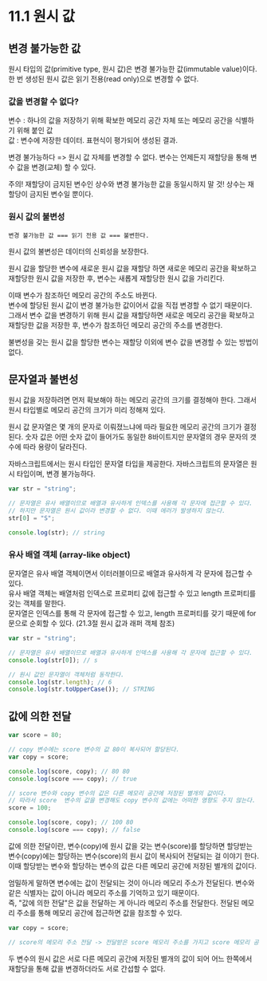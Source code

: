 # 11.1 원시 값

## 변경 불가능한 값

원시 타입의 값(primitive type, 원시 값)은 변경 불가능한 값(immutable value)이다. 한 번 생성된 원시 값은 읽기 전용(read only)으로 변경할 수 없다.

### 값을 변경할 수 없다?

변수 : 하나의 값을 저장하기 위해 확보한 메모리 공간 자체 또는 메모리 공간을 식별하기 위해 붙인 값  
값 : 변수에 저장한 데이터. 표현식이 평가되어 생성된 결과.

변경 불가능하다 => 원시 값 자체를 변경할 수 없다. 변수는 언제든지 재할당을 통해 변수 값을 변경(교체) 할 수 있다.

주의! 재할당이 금지된 변수인 상수와 변경 불가능한 값을 동일시하지 말 것! 상수는 재할당이 금지된 변수일 뿐이다.

### 원시 값의 불변성

`변경 불가능한 값 === 읽기 전용 값 === 불변한다.`

원시 값의 불변성은 데이터의 신뢰성을 보장한다.

원시 값을 할당한 변수에 새로운 원시 값을 재할당 하면 새로운 메모리 공간을 확보하고 재할당한 원시 값을 저장한 후, 변수는 새롭게 재할당한 원시 값을 가리킨다.

이때 변수가 참조하던 메모리 공간의 주소도 바뀐다.  
변수에 할당된 원시 값이 변경 불가능한 값이어서 값을 직접 변경할 수 없기 때문이다.  
그래서 변수 값을 변경하기 위해 원시 값을 재할당하면 새로운 메모리 공간을 확보하고 재할당한 값을 저장한 후, 변수가 참조하던 메모리 공간의 주소를 변경한다.

불변성을 갖는 원시 값을 할당한 변수는 재할당 이외에 변수 값을 변경할 수 있는 방법이 없다.

## 문자열과 불변성

원시 값을 저장하려면 먼저 확보해야 하는 메모리 공간의 크기를 결정해야 한다. 그래서 원시 타입별로 메모리 공간의 크기가 미리 정해져 있다.

원시 값 문자열은 몇 개의 문자로 이뤄졌느냐에 따라 필요한 메모리 공간의 크기가 결정된다. 숫자 값은 어떤 숫자 값이 들어가도 동일한 8바이트지만 문자열의 경우 문자의 갯수에 따라 용량이 달라진다.

자바스크립트에서는 원시 타입인 문자열 타입을 제공한다. 자바스크립트의 문자열은 원시 타입이며, 변경 불가능하다.

```js
var str = "string";

// 문자열은 유사 배열이므로 배열과 유사하게 인덱스를 사용해 각 문자에 접근할 수 있다.
// 하지만 문자열은 원시 값이라 변경할 수 없다. 이때 에러가 발생하지 않는다.
str[0] = "S";

console.log(str); // string
```

### 유사 배열 객체 (array-like object)

문자열은 유사 배열 객체이면서 이터러블이므로 배열과 유사하게 각 문자에 접근할 수 있다.  
유사 배열 객체는 배열처럼 인덱스로 프로퍼티 값에 접근할 수 있고 length 프로퍼티를 갖는 객체를 말한다.  
문자열은 인덱스를 통해 각 문자에 접근할 수 있고, length 프로퍼티를 갖기 때문에 for문으로 순회할 수 있다.
(21.3절 원시 값과 래퍼 객체 참조)

```js
var str = "string";

// 문자열은 유사 배열이므로 배열과 유사하게 인덱스를 사용해 각 문자에 접근할 수 있다.
console.log(str[0]); // s

// 원시 값인 문자열이 객체처럼 동작한다.
console.log(str.length); // 6
console.log(str.toUpperCase()); // STRING
```

## 값에 의한 전달

```js
var score = 80;

// copy 변수에는 score 변수의 값 80이 복사되어 할당된다.
var copy = score;

console.log(score, copy); // 80 80
console.log(score === copy); // true

// score 변수와 copy 변수의 값은 다른 메모리 공간에 저장된 별개의 값이다.
// 따라서 score  변수의 값을 변경해도 copy 변수의 값에는 어떠한 영향도 주지 않는다.
score = 100;

console.log(score, copy); // 100 80
console.log(score === copy); // false
```

값에 의한 전달이란, 변수(copy)에 원시 값을 갖는 변수(score)를 할당하면 할당받는 변수(copy)에는 할당하는 변수(score)의 원시 값이 복사되어 전달되는 걸 이야기 한다.  
이때 할당받는 변수와 할당하는 변수의 값은 다른 메모리 공간에 저장된 별개의 값이다.

엄밀하게 말하면 변수에는 값이 전달되는 것이 아니라 메모리 주소가 전달된다. 변수와 같은 식별자는 값이 아니라 메모리 주소를 기억하고 있기 때문이다.  
즉, "값에 의한 전달"은 값을 전달하는 게 아니라 메모리 주소를 전달한다. 전달된 메모리 주소를 통해 메모리 공간에 접근하면 값을 참조할 수 있다.

```js
var copy = score;

// score의 메모리 주소 전달 -> 전달받은 score 메모리 주소를 가지고 score 메모리 공간 접근 -> score 값 참조 -> 다른 메모리 공간에 참조한 값 저장. copy는 해당 메모리 공간 주소를 가리키는 변수.
```

두 변수의 원시 값은 서로 다른 메모리 공간에 저장된 별개의 값이 되어 어느 한쪽에서 재할당을 통해 값을 변경하더라도 서로 간섭할 수 없다.
